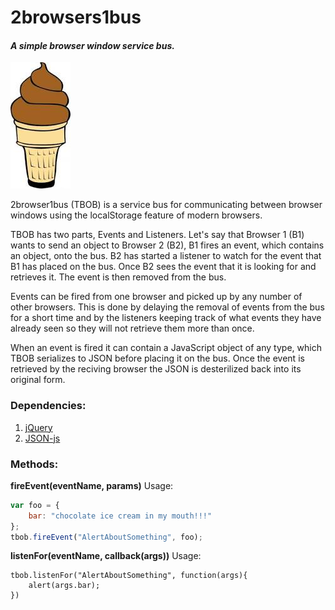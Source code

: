 2browsers1bus
=============
#### *A simple browser window service bus.*
![Yummy chocolate ice cream!!](https://github.com/chz160/2browsers1bus/raw/master/2b1b.jpg)


2browser1bus (TBOB) is a service bus for communicating between browser windows using the localStorage feature of modern browsers.  

TBOB has two parts, Events and Listeners. Let's say that Browser 1 (B1) wants to send an object to Browser 2 (B2), B1 fires an event, which contains an object, onto the bus. B2 has started a listener to watch for the event that B1 has placed on the bus.  Once B2 sees the event that it is looking for and retrieves it. The event is then removed from the bus.

Events can be fired from one browser and picked up by any number of other browsers. This is done by delaying the removal of events from the bus for a short time and by the listeners keeping track of what events they have already seen so they will not retrieve them more than once.

When an event is fired it can contain a JavaScript object of any type, which TBOB serializes to JSON before placing it on the bus. Once the event is retrieved by the reciving browser the JSON is desterilized back into its original form.


### Dependencies:
1. [jQuery](http://jquery.com/download/)
2. [JSON-js](https://github.com/douglascrockford/JSON-js)


### Methods:
**fireEvent(eventName, params)**
Usage:
```javascript
var foo = {
    bar: "chocolate ice cream in my mouth!!!"
};
tbob.fireEvent("AlertAboutSomething", foo);
```

**listenFor(eventName, callback(args))**
Usage:
```
tbob.listenFor("AlertAboutSomething", function(args){
    alert(args.bar);
})
```
